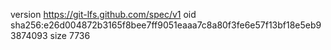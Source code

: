 version https://git-lfs.github.com/spec/v1
oid sha256:e26d004872b3165f8bee7ff9051eaaa7c8a80f3fe6e57f13bf18e5eb93874093
size 7736
